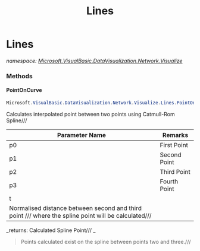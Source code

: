 ﻿---
title: Lines
---

# Lines
_namespace: [Microsoft.VisualBasic.DataVisualization.Network.Visualize](N-Microsoft.VisualBasic.DataVisualization.Network.Visualize.html)_



### Methods

#### PointOnCurve
```csharp
Microsoft.VisualBasic.DataVisualization.Network.Visualize.Lines.PointOnCurve(System.Drawing.Point,System.Drawing.Point,System.Drawing.Point,System.Drawing.Point,System.Double)
```
Calculates interpolated point between two points using Catmull-Rom Spline///

|Parameter Name|Remarks|
|--------------|-------|
|p0|First Point|
|p1|Second Point|
|p2|Third Point|
|p3|Fourth Point|
|t|
 Normalised distance between second and third point /// where the spline point will be calculated/// |

_returns: Calculated Spline Point/// _
> 
>  Points calculated exist on the spline between points two and three./// 




